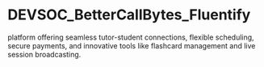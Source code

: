 # DEVSOC_BetterCallBytes_Fluentify
 platform offering seamless  tutor-student connections, flexible scheduling, secure payments, and  innovative tools like flashcard management and live session broadcasting.
